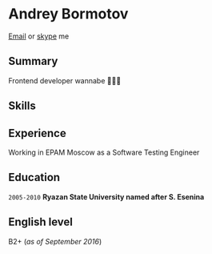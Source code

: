 # Andrey Bormotov

[Email](mailto:andrey_bormotov@epam.com) or [skype](skype:andrew.bormotov?chat) me


## Summary

Frontend developer wannabe 🤔🤔🤔


## Skills




## Experience

Working in EPAM Moscow as a Software Testing Engineer


## Education

`2005-2010`
__Ryazan State University named after S. Esenina__


## English level

B2+ (_as of September 2016_)